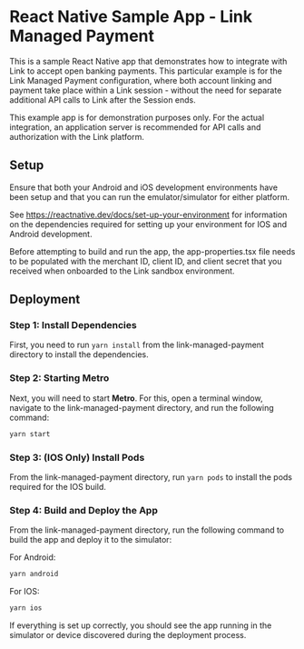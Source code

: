 # React Native Sample App - Link Managed Payment

This is a sample React Native app that demonstrates how to integrate with Link to accept open banking payments. This 
particular example is for the Link Managed Payment configuration, where both account linking and payment take place 
within a Link session - without the need for separate additional API calls to Link after the Session ends. 

This example app is for demonstration purposes only. For the actual integration, an application server is recommended
for API calls and authorization with the Link platform.

## Setup

Ensure that both your Android and iOS development environments have been setup and that you can run the 
emulator/simulator for either platform.

See https://reactnative.dev/docs/set-up-your-environment for information on the dependencies required for setting up 
your environment for IOS and Android development.

Before attempting to build and run the app, the app-properties.tsx file needs to be populated with the merchant ID, 
client ID, and client secret that you received when onboarded to the Link sandbox environment.

## Deployment

### Step 1: Install Dependencies

First, you need to run ```yarn install``` from the link-managed-payment directory to install the dependencies.

### Step 2: Starting Metro

Next, you will need to start **Metro**. For this, open a terminal window, navigate to the link-managed-payment 
directory, and run the following command:

```bash
yarn start
```

### Step 3: (IOS Only) Install Pods

From the link-managed-payment directory, run ```yarn pods``` to install the pods required for the IOS build.

### Step 4: Build and Deploy the App

From the link-managed-payment directory, run the following command to build the app and deploy it to the simulator:

For Android:

```bash
yarn android
```

For IOS:

```bash
yarn ios
```

If everything is set up correctly, you should see the app running in the simulator or device discovered during the 
deployment process.